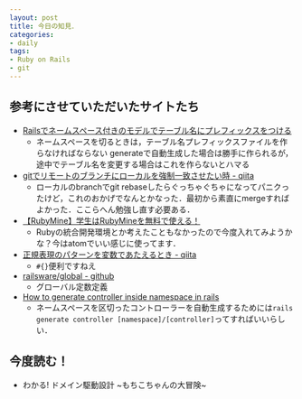 ```yaml
---
layout: post
title: 今日の知見．
categories:
- daily
tags:
- Ruby on Rails
- git
---
```

## 参考にさせていただいたサイトたち
- [Railsでネームスペース付きのモデルでテーブル名にプレフィックスをつける](http://qiita.com/yusabana/items/198dbe7e509b9bf94395)
  - ネームスペースを切るときは，テーブル名プレフィックスファイルを作らなければならない
  generateで自動生成した場合は勝手に作られるが，途中でテーブル名を変更する場合はこれを作らないとハマる
- [gitでリモートのブランチにローカルを強制一致させたい時 - qiita](http://qiita.com/ms2sato/items/72b48c1b1923beb1e186)
  - ローカルのbranchでgit rebaseしたらぐっちゃぐちゃになってパニクったけど，これのおかげでなんとかなった．最初から素直にmergeすればよかった．ここらへん勉強し直す必要ある．
- [【RubyMine】学生はRubyMineを無料で使える！](http://qiita.com/ha10/items/6d6a39e44865d8d04de8)
  - Rubyの統合開発環境とか考えたこともなかったので今度入れてみようかな？今はatomでいい感じに使ってます．
- [正規表現のパターンを変数であたえるとき - qiita](http://qiita.com/yahihi/items/ab7c7d0c2db157faf514)
  - `#{}`便利ですねえ
- [railsware/global - github](https://github.com/railsware/global)
  - グローバル定数定義
- [How to generate controller inside namespace in rails](https://stackoverflow.com/questions/15043524/how-to-generate-controller-inside-namespace-in-rails)
  - ネームスペースを区切ったコントローラーを自動生成するためには`rails generate controller [namespace]/[controller]`ってすればいいらしい．


## 今度読む！
- わかる! ドメイン駆動設計 ~もちこちゃんの大冒険~
